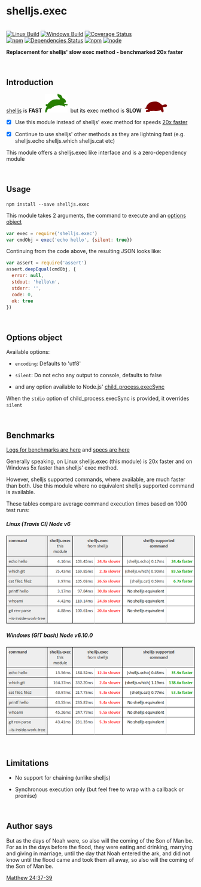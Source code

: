 # shelljs.exec

<br>[![Linux Build](https://img.shields.io/travis/danday74/shelljs.exec/master.svg?label=linux)](https://travis-ci.org/danday74/shelljs.exec)
[![Windows Build](https://img.shields.io/appveyor/ci/danday74/shelljs-exec/master.svg?label=windows)](https://ci.appveyor.com/project/danday74/shelljs-exec)
[![Coverage Status](https://coveralls.io/repos/github/danday74/shelljs.exec/badge.svg)](https://coveralls.io/github/danday74/shelljs.exec)
<br>[![npm](https://img.shields.io/npm/v/shelljs.exec.svg)](https://www.npmjs.com/package/shelljs.exec)
[![Dependencies Status](https://david-dm.org/danday74/shelljs.exec/status.svg)](https://david-dm.org/danday74/shelljs.exec)
[![npm](https://img.shields.io/npm/dm/shelljs.exec.svg)](https://www.npmjs.com/package/shelljs.exec)
[![node](https://img.shields.io/node/v/shelljs.exec.svg)](https://www.npmjs.com/package/shelljs.exec)

**Replacement for shelljs' slow exec method - benchmarked 20x faster**



<br>

## Introduction

[shelljs](https://www.npmjs.com/package/shelljs) is **FAST** &nbsp;![FAST](images/fast.png "FAST")&nbsp; but its exec method is **SLOW** &nbsp;![SLOW](images/slow.png "SLOW")

- [x] Use this module instead of shelljs' exec method for speeds [20x faster](#benchmarks)

- [x] Continue to use shelljs' other methods as they are lightning fast (e.g. shelljs.echo shelljs.which shelljs.cat etc)

This module offers a shelljs.exec like interface and is a zero-dependency module



<br>

## Usage

```npm install --save shelljs.exec```

This module takes 2 arguments, the command to execute and an [options object](#options-object)

```javascript 1.5
var exec = require('shelljs.exec')
var cmdObj = exec('echo hello', {silent: true})
```

Continuing from the code above, the resulting JSON looks like:

```javascript 1.5
var assert = require('assert')
assert.deepEqual(cmdObj, {
  error: null,
  stdout: 'hello\n',
  stderr: '',
  code: 0,
  ok: true
})
```



<br>

## Options object

Available options:

* `encoding`: Defaults to 'utf8'

* `silent`: Do not echo any output to console, defaults to false

* and any option available to Node.js' [child_process.execSync](https://nodejs.org/api/child_process.html#child_process_child_process_execsync_command_options)

When the `stdio` option of child_process.execSync is provided, it overrides `silent`



<br>

## Benchmarks

[Logs for benchmarks are here](https://travis-ci.org/danday74/shelljs.exec) and [specs are here](test/benchmarks/benchmarks.spec.js)

Generally speaking, on Linux shelljs.exec (this module) is 20x faster and on Windows 5x faster than shelljs' exec method.

However, shelljs supported commands, where available, are much faster than both. Use this module where no equivalent shelljs supported command is available.

These tables compare average command execution times based on 1000 test runs:

##### Linux (Travis CI) Node v6

![Linux benchmarks](images/linux.png "Linux (Travis CI) Node v6")

##### Windows (GIT bash) Node v6.10.0

![Windows benchmarks](images/windows.png "Windows (GIT bash) Node v6.10.0")



<br>

## Limitations

* No support for chaining (unlike shelljs)

* Synchronous execution only (but feel free to wrap with a callback or promise)



<br>

## Author says

But as the days of Noah were, so also will the coming of the Son of Man be. For as in the days before the flood, they were eating and drinking, marrying and giving in marriage, until the day that Noah entered the ark, and did not know until the flood came and took them all away, so also will the coming of the Son of Man be.

[Matthew 24:37-39](https://www.biblegateway.com/passage/?search=Matthew+24%3A37-39&version=NKJV)



<br><br><br><br><br>
